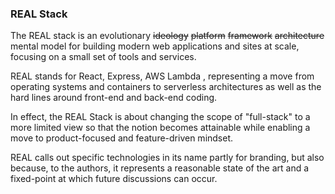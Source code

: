 
### REAL Stack

The REAL stack is an evolutionary ~~ideology~~  ~~platform~~ ~~framework~~ ~~architecture~~ mental model for building modern web applications and sites at scale, focusing on a small set of tools and services.

REAL stands for React, Express, AWS Lambda , representing a move from operating systems and containers to serverless architectures as well as the hard lines around front-end and back-end coding.

In effect, the REAL Stack is about changing the scope of "full-stack" to a more limited view so that  the notion becomes attainable while enabling a move to product-focused and feature-driven mindset.

REAL calls out specific technologies in its name partly for branding, but also because, to the authors, it represents a reasonable state of the art and a fixed-point at which future discussions can occur.


